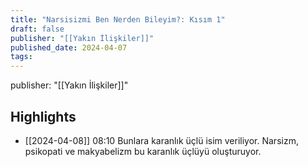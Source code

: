 ```yaml
---
title: "Narsisizmi Ben Nerden Bileyim?: Kısım 1"
draft: false
publisher: "[[Yakın İlişkiler]]"
published_date: 2024-04-07
tags:
---
```

publisher: "[[Yakın İlişkiler]]"


## Highlights
* [[2024-04-08]] 08:10  Bunlara karanlık üçlü isim veriliyor. Narsizm, psikopati ve makyabelizm bu karanlık üçlüyü oluşturuyor.


